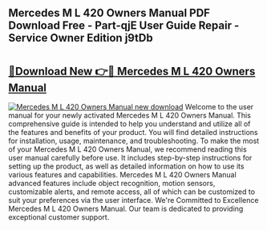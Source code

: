 ## Mercedes M L 420 Owners Manual PDF Download Free - Part-qjE User Guide Repair - Service Owner Edition j9tDb

# <h2><a href="http://bc79504.oget.top/?id=Mercedes+M+L+420+Owners+Manual">🔗Download New 👉🔴 Mercedes M L 420 Owners Manual</a></h2>

[![Mercedes M L 420 Owners Manual new download](https://i.imgur.com/5g1atiW.png)](http://bc79504.oget.top/?id=Mercedes+M+L+420+Owners+Manual)
Welcome to the user manual for your newly activated Mercedes M L 420 Owners Manual. This comprehensive guide is intended to help you understand and utilize all of the features and benefits of your product. You will find detailed instructions for installation, usage, maintenance, and troubleshooting. To make the most of your Mercedes M L 420 Owners Manual, we recommend reading this user manual carefully before use. It includes step-by-step instructions for setting up the product, as well as detailed information on how to use its various features and capabilities. Mercedes M L 420 Owners Manual advanced features include object recognition, motion sensors, customizable alerts, and remote access, all of which can be customized to suit your preferences via the user interface. We're Committed to Excellence Mercedes M L 420 Owners Manual. Our team is dedicated to providing exceptional customer support.
